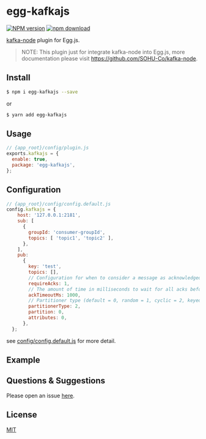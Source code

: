 # egg-kafkajs

[![NPM version][npm-image]][npm-url]
[![npm download][download-image]][download-url]

[npm-image]: https://img.shields.io/npm/v/egg-kafkajs.svg?style=flat-square
[npm-url]: https://npmjs.org/package/egg-kafkajs
[download-image]: https://img.shields.io/npm/dm/egg-kafkajs.svg?style=flat-square
[download-url]: https://npmjs.org/package/egg-kafkajs

<!--
Description here.
-->

[kafka-node](https://github.com/SOHU-Co/kafka-node) plugin for Egg.js.

> NOTE: This plugin just for integrate kafka-node into Egg.js, more documentation please visit https://github.com/SOHU-Co/kafka-node.

## Install

```bash
$ npm i egg-kafkajs --save
```
or

```bash
$ yarn add egg-kafkajs
```

## Usage

```js
// {app_root}/config/plugin.js
exports.kafkajs = {
  enable: true,
  package: 'egg-kafkajs',
};
```

## Configuration

```js
// {app_root}/config/config.default.js
config.kafkajs = {
    host: '127.0.0.1:2181',
    sub: [
      {
        groupId: 'consumer-groupId',
        topics: [ 'topic1', 'topic2' ],
      },
    ],
    pub:
      {
        key: 'test',
        topics: [],
        // Configuration for when to consider a message as acknowledged, default 1
        requireAcks: 1,
        // The amount of time in milliseconds to wait for all acks before considered, default 100ms
        ackTimeoutMs: 1000,
        // Partitioner type (default = 0, random = 1, cyclic = 2, keyed = 3, custom = 4), default 0
        partitionerType: 2,
        partition: 0,
        attributes: 0,
      },
  };
```

see [config/config.default.js](config/config.default.js) for more detail.

## Example

<!-- example here -->

## Questions & Suggestions

Please open an issue [here](https://github.com/eggjs/egg/issues).

## License

[MIT](LICENSE)
